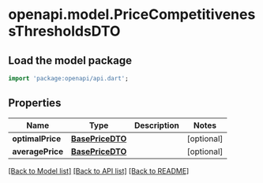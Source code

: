 # openapi.model.PriceCompetitivenessThresholdsDTO

## Load the model package
```dart
import 'package:openapi/api.dart';
```

## Properties
Name | Type | Description | Notes
------------ | ------------- | ------------- | -------------
**optimalPrice** | [**BasePriceDTO**](BasePriceDTO.md) |  | [optional] 
**averagePrice** | [**BasePriceDTO**](BasePriceDTO.md) |  | [optional] 

[[Back to Model list]](../README.md#documentation-for-models) [[Back to API list]](../README.md#documentation-for-api-endpoints) [[Back to README]](../README.md)


